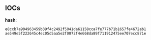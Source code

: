 
## IOCs

__hash__:

```text
e8ccb7a994963459b39f4c2492f5041da61158cca7fe777b71b1657fe4672ab1
ae549e5f222645c4ec05d5aa5e2f0072f4e668da89f711912475ee707ecc871e
```